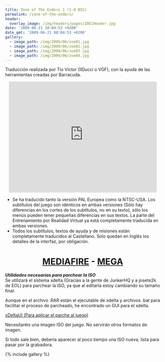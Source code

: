 ```yaml
---
title: Zone of The Enders 1 (1.0 BIS)
permalink: /zone-of-the-enders/
header:
  overlay_image: /img/headers/pages/ZOE1Header.jpg
date: '2009-06-21 10:04:53 +0200'
date_gmt: '2009-06-21 08:04:53 +0200'
gallery:
  - image_path: /img/2009/06/zoe01.jpg
  - image_path: /img/2009/06/zoe02.jpg
  - image_path: /img/2009/06/zoe03.jpg
  - image_path: /img/2009/06/zoe04.jpg
---
```

Traducción realizada por Tío Víctor (IlDucci o VGF), con la ayuda de las herramientas 
creadas por Barracuda.

<p style="text-align: center;"><iframe src="https://www.youtube-nocookie.com/embed/j9e-fzb2_0E?rel=0" width="480" height="360" frameborder="0" allowfullscreen="allowfullscreen"></iframe></p>


- Se ha traducido tanto la versión PAL Europea como la NTSC-USA. Los subtítulos del juego 
son idénticos en ambas versiones (Sólo hay diferencias en los cortes de los subtítulos, 
no en su texto), sólo los menús pueden tener pequeñas diferencias en sus textos. La parte 
del Entrenamiento por Realidad Virtual ya está completamente traducida en ambas versiones.  
- Todos los subtítulos, textos de ayuda y de misiones están completamente traducidos al 
Castellano. Solo quedan en Inglés los detalles de la interfaz, por obligación.

<h1 style="text-align: center;"><strong><a href="http://www.mediafire.com/download/t48jbt81mbf6jtt/ZoneOfTheEnders-TraduESP10Bis.rar">MEDIAFIRE</a> - <a href="https://mega.nz/#!IBEy0R5Z!jHNco96l2juGHwdbAZmRwhaKCNqDxm1rhC5EGMoT9eY">MEGA</a></strong></h1>

_**Utilidades necesarias para parchear la ISO**_  
Se utilizará el sistema xdelta (Gracias a la gente de JunkerHQ y a josete2k de EOL) 
para parchear la ISO, ya que al editarla estoy cambiando su tamaño final.

Aunque en el archivo .RAR están el ejecutable de xdelta y archivos .bat para facilitar 
el proceso de parcheado, he encontrado un GUI para el xdelta.

[xDeltaUI (Para aplicar el parche al juego)](http://www.romhacking.net/utilities/598/)

Necesitaréis una imagen ISO del juego. No servirán otros formatos de imagen.

Si todo sale bien, debería aparecer al poco tiempo una ISO nueva, lista para pasar por la grabadora.

{% include gallery %}
